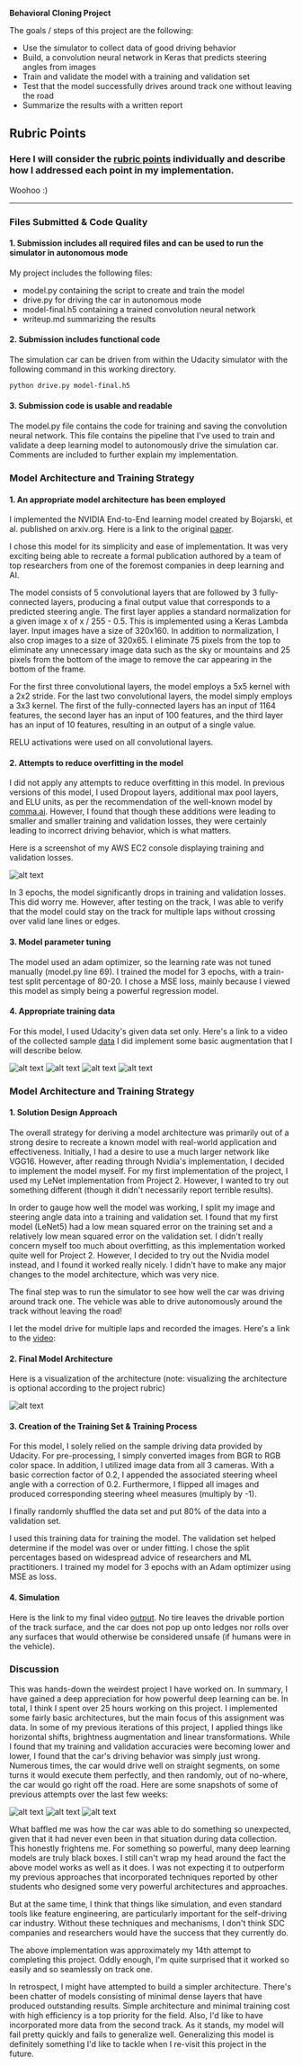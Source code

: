 **Behavioral Cloning Project** 

The goals / steps of this project are the following:
* Use the simulator to collect data of good driving behavior
* Build, a convolution neural network in Keras that predicts steering angles from images
* Train and validate the model with a training and validation set
* Test that the model successfully drives around track one without leaving the road
* Summarize the results with a written report

[//]: # (Image References)

[image1]: ./output_images/visualizing-loss.png 
[image2]: ./output_images/nvidia-model.png
[image3]: ./output_images/all-of-my-attempts.png
[image4]: ./output_images/all-of-my-attempts-2.png
[image5]: ./output_images/all-of-my-attempts-3.png
[image6]: ./output_images/training_data_center_1.jpg
[image7]: ./output_images/training_data_center_2.jpg
[image8]: ./output_images/training_data_center_3.jpg
[image9]: ./output_images/training_data_center_4.jpg

## Rubric Points
### Here I will consider the [rubric points](https://review.udacity.com/#!/rubrics/432/view) individually and describe how I addressed each point in my implementation.  

Woohoo :)

---
### Files Submitted & Code Quality

#### 1. Submission includes all required files and can be used to run the simulator in autonomous mode

My project includes the following files:
* model.py containing the script to create and train the model
* drive.py for driving the car in autonomous mode
* model-final.h5 containing a trained convolution neural network 
* writeup.md summarizing the results

#### 2. Submission includes functional code
The simulation car can be driven from within the Udacity simulator with the following command in this working directory.
```sh
python drive.py model-final.h5
```

#### 3. Submission code is usable and readable

The model.py file contains the code for training and saving the convolution neural network. This file contains the pipeline that I've used to train and validate a deep learning model to autonomously drive the simulation car. Comments are included to further explain my implementation.

### Model Architecture and Training Strategy

#### 1. An appropriate model architecture has been employed

I implemented the NVIDIA End-to-End learning model created by Bojarski, et al. published on arxiv.org. Here is a link to the original [paper](https://arxiv.org/pdf/1604.07316.pdf). 

I chose this model for its simplicity and ease of implementation. It was very exciting being able to recreate a formal publication authored by a team of top researchers from one of the foremost companies in deep learning and AI. 

The model consists of 5 convolutional layers that are followed by 3 fully-connected layers, producing a final output value that corresponds to a predicted steering angle. The first layer applies a standard normalization for a given image x of x / 255 - 0.5. This is implemented using a Keras Lambda layer. Input images have a size of 320x160. In addition to normalization, I also crop images to a size of 320x65. I eliminate 75 pixels from the top to eliminate any unnecessary image data such as the sky or mountains and 25 pixels from the bottom of the image to remove the car appearing in the bottom of the frame. 

For the first three convolutional layers, the model employs a 5x5 kernel with a 2x2 stride. For the last two convolutional layers, the model simply employs a 3x3 kernel. The first of the fully-connected layers has an input of 1164 features, the second layer has an input of 100 features, and the third layer has an input of 10 features, resulting in an output of a single value.  

RELU activations were used on all convolutional layers. 

#### 2. Attempts to reduce overfitting in the model
I did not apply any attempts to reduce overfitting in this model. In previous versions of this model, I used Dropout layers, additional max pool layers, and ELU units, as per the recommendation of the well-known model by [comma.ai](https://github.com/commaai/research/blob/master/train_steering_model.py). However, I found that though these additions were leading to smaller and smaller training and validation losses, they were certainly leading to incorrect driving behavior, which is what matters. 

Here is a screenshot of my AWS EC2 console displaying training and validation losses. 

![alt text][image1]

In 3 epochs, the model significantly drops in training and validation losses. This did worry me. However, after testing on the track, I was able to verify that the model could stay on the track for multiple laps without crossing over valid lane lines or edges. 

#### 3. Model parameter tuning

The model used an adam optimizer, so the learning rate was not tuned manually (model.py line 69). I trained the model for 3 epochs, with a train-test split percentage of 80-20. I chose a MSE loss, mainly because I viewed this model as simply being a powerful regression model. 

#### 4. Appropriate training data

For this model, I used Udacity's given data set only. Here's a link to a video of the collected sample [data](./training_data_video.mp4) I did implement some basic augmentation that I will describe below. 

![alt text][image6]
![alt text][image7]
![alt text][image8]
![alt text][image9]

### Model Architecture and Training Strategy

#### 1. Solution Design Approach

The overall strategy for deriving a model architecture was primarily out of a strong desire to recreate a known model with real-world application and effectiveness. Initially, I had a desire to use a much larger network like VGG16. However, after reading through Nvidia's implementation, I decided to implement the model myself. For my first implementation of the project, I used my LeNet implementation from Project 2. However, I wanted to try out something different (though it didn't necessarily report terrible results).

In order to gauge how well the model was working, I split my image and steering angle data into a training and validation set. I found that my first model (LeNet5) had a low mean squared error on the training set and a relatively low mean squared error on the validation set. I didn't really concern myself too much about overfitting, as this implementation worked quite well for Project 2. However, I decided to try out the Nvidia model instead, and I found it worked really nicely. I didn't have to make any major changes to the model architecture, which was very nice. 

The final step was to run the simulator to see how well the car was driving around track one. The vehicle was able to drive autonomously around the track without leaving the road! 

I let the model drive for multiple laps and recorded the images. Here's a link to the [video](./video-final.mp4): 

#### 2. Final Model Architecture

Here is a visualization of the architecture (note: visualizing the architecture is optional according to the project rubric)

![alt text][image2]

#### 3. Creation of the Training Set & Training Process
For this model, I solely relied on the sample driving data provided by Udacity. For pre-processing, I simply converted images from BGR to RGB color space. In addition, I utilized image data from all 3 cameras. With a basic correction factor of 0.2, I appended the associated steering wheel angle with a correction of 0.2. Furthermore, I flipped all images and produced corresponding steering wheel measures (multiply by -1).  

I finally randomly shuffled the data set and put 80% of the data into a validation set. 

I used this training data for training the model. The validation set helped determine if the model was over or under fitting. I chose the split percentages based on widespread advice of researchers and ML practitioners. I trained my model for 3 epochs with an Adam optimizer using MSE as loss.

#### 4. Simulation
Here is the link to my final video [output](./video-final.mp4). No tire leaves the drivable portion of the track surface, and the car does not pop up onto ledges nor rolls over any surfaces that would otherwise be considered unsafe (if humans were in the vehicle).

### Discussion
This was hands-down the weirdest project I have worked on. In summary, I have gained a deep appreciation for how powerful deep learning can be. In total, I think I spent over 25 hours working on this project. I implemented some fairly basic architectures, but the main focus of this assignment was data. In some of my previous iterations of this project, I applied things like horizontal shifts, brightness augmentation and linear transformations. While I found that my training and validation accuracies were becoming lower and lower, I found that the car's driving behavior was simply just wrong. Numerous times, the car would drive well on straight segments, on some turns it would execute them perfectly, and then randomly, out of no-where, the car would go right off the road. Here are some snapshots of some of previous attempts over the last few weeks: 

![alt text][image3]
![alt text][image4]
![alt text][image5]

What baffled me was how the car was able to do something so unexpected, given that it had never even been in that situation during data collection. This honestly frightens me. For something so powerful, many deep learning models are truly black boxes. I still can't wrap my head around the fact the above model works as well as it does. I was not expecting it to outperform my previous approaches that incorporated techniques reported by other students who designed some very powerful architectures and approaches. 

But at the same time, I think that things like simulation, and even standard tools like feature engineering, are particularly important for the self-driving car industry. Without these techniques and mechanisms, I don't think SDC companies and researchers would have the success that they currently do. 

The above implementation was approximately my 14th attempt to completing this project. Oddly enough, I'm quite surprised that it worked so easily and so seamlessly on track one. 

In retrospect, I might have attempted to build a simpler architecture. There's been chatter of models consisting of minimal dense layers that have produced outstanding results. Simple architecture and minimal training cost with high efficiency is a top priority for the field. Also, I'd like to have incorporated more data from the second track. As it stands, my model will fail pretty quickly and fails to generalize well. Generalizing this model is definitely something I'd like to tackle when I re-visit this project in the future. 
